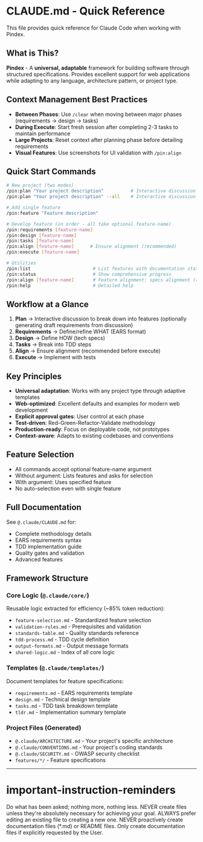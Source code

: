 # CLAUDE.md - Quick Reference

This file provides quick reference for Claude Code when working with Pindex.

## What is This?

**Pindex** - A **universal, adaptable** framework for building software through structured specifications. Provides excellent support for web applications while adapting to any language, architecture pattern, or project type.

## Context Management Best Practices

- **Between Phases**: Use `/clear` when moving between major phases (requirements → design → tasks)
- **During Execute**: Start fresh session after completing 2-3 tasks to maintain performance
- **Large Projects**: Reset context after planning phase before detailing requirements
- **Visual Features**: Use screenshots for UI validation with `/pin:align`

## Quick Start Commands

```bash
# New project (two modes)
/pin:plan "Your project description"          # Interactive discussion → empty templates
/pin:plan "Your project description" --all    # Interactive discussion → draft EARS requirements

# Add single feature
/pin:feature "Feature description"

# Develop feature (in order - all take optional feature-name)
/pin:requirements [feature-name]
/pin:design [feature-name]
/pin:tasks [feature-name]
/pin:align [feature-name]      # Ensure alignment (recommended)
/pin:execute [feature-name]

# Utilities
/pin:list                       # List features with documentation status
/pin:status                     # Show comprehensive progress
/pin:align [feature-name]       # Feature alignment: specs alignment (req→design→tasks)
/pin:help                       # Detailed help
```

## Workflow at a Glance

1. **Plan** → Interactive discussion to break down into features (optionally generating draft requirements from discussion)
2. **Requirements** → Define/refine WHAT (EARS format)
3. **Design** → Define HOW (tech specs)
4. **Tasks** → Break into TDD steps
5. **Align** → Ensure alignment (recommended before execute)
6. **Execute** → Implement with tests

## Key Principles

- **Universal adaptation**: Works with any project type through adaptive templates
- **Web-optimized**: Excellent defaults and examples for modern web development
- **Explicit approval gates**: User control at each phase
- **Test-driven**: Red-Green-Refactor-Validate methodology
- **Production-ready**: Focus on deployable code, not prototypes
- **Context-aware**: Adapts to existing codebases and conventions

## Feature Selection

- All commands accept optional feature-name argument
- Without argument: Lists features and asks for selection
- With argument: Uses specified feature
- No auto-selection even with single feature

## Full Documentation

See `@.claude/CLAUDE.md` for:

- Complete methodology details
- EARS requirements syntax
- TDD implementation guide
- Quality gates and validation
- Advanced features

## Framework Structure

### Core Logic (`@.claude/core/`)
Reusable logic extracted for efficiency (~85% token reduction):
- `feature-selection.md` - Standardized feature selection
- `validation-rules.md` - Prerequisites and validation
- `standards-table.md` - Quality standards reference
- `tdd-process.md` - TDD cycle definition
- `output-formats.md` - Output message formats
- `shared-logic.md` - Index of all core logic

### Templates (`@.claude/templates/`)
Document templates for feature specifications:
- `requirements.md` - EARS requirements template
- `design.md` - Technical design template
- `tasks.md` - TDD task breakdown template
- `tldr.md` - Implementation summary template

### Project Files (Generated)
- `@.claude/ARCHITECTURE.md` - Your project's specific architecture
- `@.claude/CONVENTIONS.md` - Your project's coding standards
- `@.claude/SECURITY.md` - OWASP security checklist
- `features/*/` - Feature specifications

---
# important-instruction-reminders
Do what has been asked; nothing more, nothing less.
NEVER create files unless they're absolutely necessary for achieving your goal.
ALWAYS prefer editing an existing file to creating a new one.
NEVER proactively create documentation files (*.md) or README files. Only create documentation files if explicitly requested by the User.
